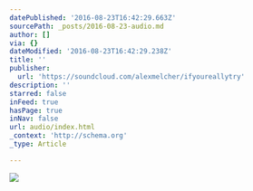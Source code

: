 ```yaml
---
datePublished: '2016-08-23T16:42:29.663Z'
sourcePath: _posts/2016-08-23-audio.md
author: []
via: {}
dateModified: '2016-08-23T16:42:29.238Z'
title: ''
publisher:
  url: 'https://soundcloud.com/alexmelcher/ifyoureallytry'
description: ''
starred: false
inFeed: true
hasPage: true
inNav: false
url: audio/index.html
_context: 'http://schema.org'
_type: Article

---
```

![](https://the-grid-user-content.s3-us-west-2.amazonaws.com/2fef93b5-3f4a-4858-b272-20134ae62591.jpg)